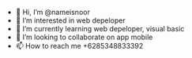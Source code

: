 - 👋 Hi, I’m @nameisnoor
- 👀 I’m interested in web depeloper
- 🌱 I’m currently learning web depeloper, visual basic
- 💞️ I’m looking to collaborate on app mobile
- 📫 How to reach me +6285348833392

<!---
nameisnoor/nameisnoor is a ✨ special ✨ repository because its `README.md` (this file) appears on your GitHub profile.
You can click the Preview link to take a look at your changes.
--->
